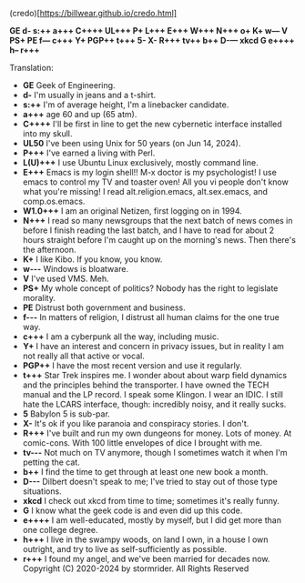 (credo)[https://billwear.github.io/credo.html]

**GE d- s:++ a+++ C++++ UL+++ P+ L+++ E+++ W+++ N+++ o+ K+ w— V PS+ PE f— c+++ Y+ PGP++ t+++ 5- X- R+++ tv++ b++ D-— xkcd G e++++ h– r+++**

Translation:

* **GE** Geek of Engineering.
* **d-** I'm usually in jeans and a t-shirt.
* **s:++** I'm of average height, I'm a linebacker candidate.
* **a+++** age 60 and up (65 atm).
* **C++++** I'll be first in line to get the new cybernetic interface installed into my skull.
* **UL50** I've been using Unix for 50 years (on Jun 14, 2024).
* **P+++** I've earned a living with Perl.
* **L(U)+++** I use Ubuntu Linux exclusively, mostly command line.
* **E+++** Emacs is my login shell!! M-x doctor is my psychologist! I use emacs to control my TV and toaster oven! All you vi people don't know what you're missing! I read alt.religion.emacs, alt.sex.emacs, and comp.os.emacs.
* **W1.0+++** I am an original Netizen, first logging on in 1994.
* **N+++** I read so many newsgroups that the next batch of news comes in before I finish reading the last batch, and I have to read for about 2 hours straight before I'm caught up on the morning's news. Then there's the afternoon.
* **K+** I like Kibo. If you know, you know.
* **w---** Windows is bloatware.
* **V** I've used VMS. Meh.
* **PS+** My whole concept of politics? Nobody has the right to legislate morality.
* **PE** Distrust both government and business.
* **f---** In matters of religion, I distrust all human claims for the one true way.
* **c+++** I am a cyberpunk all the way, including music.
* **Y+** I have an interest and concern in privacy issues, but in reality I am not really all that active or vocal.
* **PGP++** I have the most recent version and use it regularly.
* **t+++** Star Trek inspires me. I wonder about about warp field dynamics and the principles behind the transporter. I have owned the TECH manual and the LP record. I speak some Klingon. I wear an IDIC. I still hate the LCARS interface, though: incredibly noisy, and it really sucks.
* **5** Babylon 5 is sub-par.
* **X-** It's ok if you like paranoia and conspiracy stories. I don't.
* **R+++** I've built and run my own dungeons for money. Lots of money. At comic-cons. With 100 little envelopes of dice I brought with me.
* **tv---** Not much on TV anymore, though I sometimes watch it when I'm petting the cat.
* **b++** I find the time to get through at least one new book a month.
* **D---** Dilbert doesn't speak to me; I've tried to stay out of those type situations.
* **xkcd** I check out xkcd from time to time; sometimes it's really funny.
* **G** I know what the geek code is and even did up this code.
* **e++++** I am well-educated, mostly by myself, but I did get more than one college degree.
* **h+++** I live in the swampy woods, on land I own, in a house I own outright, and try to live as self-sufficiently as possible.
* **r+++** I found my angel, and we've been married for decades now.
Copyright (C) 2020-2024 by stormrider. All Rights Reserved
